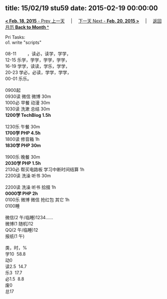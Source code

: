 title: 15/02/19 stu59
date: 2015-02-19 00:00:00
---
[**< Feb. 18, 2015** - Prev 上一天](/lifelogs/2015/02/d18.html) &nbsp; &nbsp; | &nbsp; &nbsp; [下一天 Next - **Feb. 20, 2015 >**](/lifelogs/2015/02/d20.html) &nbsp; &nbsp; |  &nbsp; &nbsp; [返回月历 **Back to Month ^**](/lifelogs/2015/02/index.html)
<br/><div>Pri Tasks:<br/>o1. write "scripts"<div><br/></div>08-11         ，读必，读学，学学，<br/>12-15 乐学，学学，学学，学学，<br/>16-19 学学，读读，学乐，学学，<br/>20-23 学必，必读，学学，学学，</div><div>00-01 乐乐。<br/><div><br/></div>0900起<br/>0930读 微信 微博 30m<br/>1000必 早餐 动漫 30m</div><div>1030读 洗漱 总结 30m</div><div><b>1200学 TechBlog 1.5h</b><div><br/></div>1230乐 午餐 30m<br/><b>1700学 PHP 4.5h</b></div><div>1800读 修音箱 1h</div><div><b>1830学 PHP 30m</b></div><div><div><br/></div>1900乐 晚餐 30m<br/><b>2030学 PHP 1.5h</b></div><div>2130必 帮买电路板 学习中断时间结算 1h</div><div>2200读 洗澡 听书 30m</div><div><div><br/></div>2200读 洗澡 听书 拾掇 1h</div><div><b>0000学 PHP 2h</b><br/>0100乐 微博 微信 抢红包 其它 1h<br/>0100睡<div><br/></div>微信(2 午/临睡)1234……<br/>微博(1 随机)12<br/>QQ(2 午/临睡)12<br/>报纸(1 午)<div><br/></div>类，时，%<br/>学10  58.8<br/>动0<br/>读2.5  14.7<br/>乐3  17.7<br/>必1.5  8.8<br/>废0<br/>总17</div>